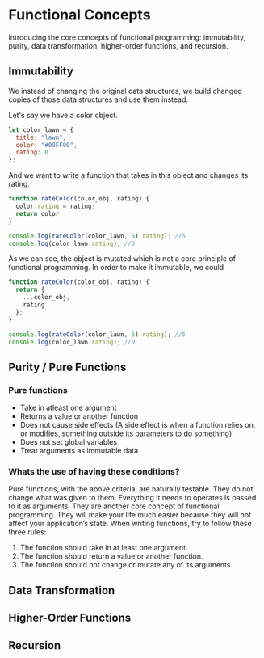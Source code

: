 # Functional Concepts
Introducing the core concepts of functional programming: immutability, purity, data transformation, higher-order functions, and recursion.

## Immutability

We instead of changing the original data structures, we build changed copies of those data structures and use them instead.

Let's say we have a color object.
```jsx
let color_lawn = {
  title: "lawn",
  color: "#00FF00", 
  rating: 0
};
```
And we want to write a function that takes in this object and changes its rating.

```jsx
function rateColor(color_obj, rating) {
  color.rating = rating;
  return color
}

console.log(rateColor(color_lawn, 5).rating); //5
console.log(color_lawn.rating); //5
```

As we can see, the object is mutated which is not a core principle of functional programming. In order to make it immutable, we could

```jsx
function rateColor(color_obj, rating) {
  return {
    ...color_obj,
    rating
  };
}

console.log(rateColor(color_lawn, 5).rating); //5
console.log(color_lawn.rating); //0
```

## Purity / Pure Functions

### Pure functions
- Take in atleast one argument
- Returns a value or another function
- Does not cause side effects (A side effect is when a function relies on, or modifies, something outside its parameters to do something)
- Does not set global variables
- Treat arguments as immutable data

### Whats the use of having these conditions?

Pure functions, with the above criteria, are naturally testable. They do not change what was given to them. Everything it needs to operates is passed to it as arguments.
They are another core concept of functional programming. They will make your life much easier because they will not affect your application’s state. When writing functions, try to follow these three
rules:

1. The function should take in at least one argument.
2. The function should return a value or another function.
3. The function should not change or mutate any of its
arguments

## Data Transformation

## Higher-Order Functions

## Recursion
